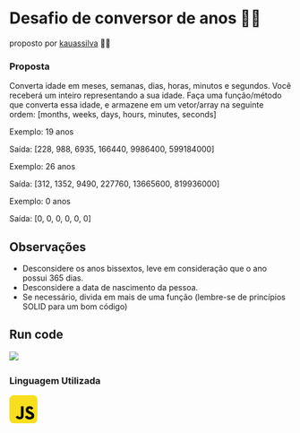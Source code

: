 # Desafio de conversor de anos 👴👶

proposto por [kauassilva](https://github.com/kauassilva) 👨‍💻

### Proposta

Converta idade em meses, semanas, dias, horas, minutos e segundos. Você receberá um inteiro representando a sua idade. Faça uma função/método que converta essa idade, e armazene em um vetor/array na seguinte ordem: [months, weeks, days, hours, minutes, seconds]

Exemplo: 19 anos

Saída: [228, 988, 6935, 166440, 9986400, 599184000]

Exemplo: 26 anos

Saída: [312, 1352, 9490, 227760, 13665600, 819936000]

Exemplo: 0 anos

Saída: [0, 0, 0, 0, 0, 0]

## Observações

* Desconsidere os anos bissextos, leve em consideração que o ano possui 365 dias.
* Desconsidere a data de nascimento da pessoa.
* Se necessário, divida em mais de uma função (lembre-se de princípios SOLID para um bom código)

## Run code
<img src="./src/assets/demoOfYearsConvert2.gif">

### Linguagem Utilizada

<img src="./src/assets/javascript_icon_130900.png" style="width: 50px">



